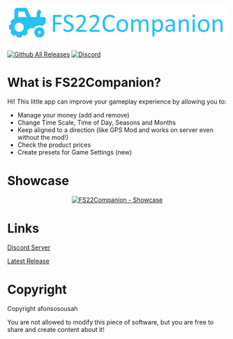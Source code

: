 # ![FS22Companion](https://github.com/afonsosousah/fs22companion/raw/main/Media/GitHubBanner.png)

[![Github All Releases](https://img.shields.io/github/downloads/afonsosousah/fs22companion/total.svg)]()
[![Discord](https://img.shields.io/discord/929552539811197008.svg?label=&logo=discord&logoColor=ffffff&color=7389D8&labelColor=6A7EC2)](https://discord.gg/TrHtNygusw)

# What is FS22Companion?

Hi! 
This little app can improve your gameplay experience by allowing you to: 
- Manage your money (add and remove) 
- Change Time Scale, Time of Day, Seasons and Months 
- Keep aligned to a direction (like GPS Mod and works on server even without the mod!)
- Check the product prices
- Create presets for Game Settings (new)

# Showcase

<div align="center">
  <a href="https://www.youtube.com/watch?v=GfyNP8-Wbfg"><img width="560" height="315" src="https://i.imgur.com/90iq93Q.png" alt="FS22Companion - Showcase"></a>
</div>


# Links

[Discord Server](https://discord.gg/TrHtNygusw) 

[Latest Release](https://github.com/afonsosousah/fs22companion/releases/latest)



# Copyright

Copyright afonsosousah

You are not allowed to modify this piece of software, but you are free to share and create content about it!
